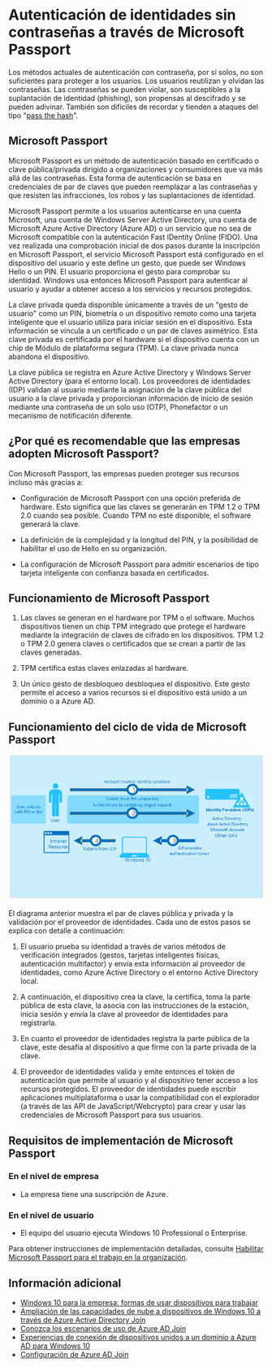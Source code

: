 <properties
	pageTitle="Autenticación de identidades sin contraseñas a través de Microsoft Passport | Microsoft Azure"
	description="Ofrece información general de Microsoft Passport e información adicional sobre la implementación de Microsoft Passport."
	services="active-directory"
	documentationCenter=""
	authors="femila"
	manager="stevenpo"
	editor=""
	tags="azure-classic-portal"/>

<tags
	ms.service="active-directory"
	ms.workload="identity"
	ms.tgt_pltfrm="na"
	ms.devlang="na"
	ms.topic="article"
	ms.date="02/26/2016"
	ms.author="femila"/>

# Autenticación de identidades sin contraseñas a través de Microsoft Passport

Los métodos actuales de autenticación con contraseña, por sí solos, no son suficientes para proteger a los usuarios. Los usuarios reutilizan y olvidan las contraseñas. Las contraseñas se pueden violar, son susceptibles a la suplantación de identidad (phishing), son propensas al descifrado y se pueden adivinar. También son difíciles de recordar y tienden a ataques del tipo "[pass the hash](https://technet.microsoft.com/dn785092.aspx)".

## Microsoft Passport
Microsoft Passport es un método de autenticación basado en certificado o clave pública/privada dirigido a organizaciones y consumidores que va más allá de las contraseñas. Esta forma de autenticación se basa en credenciales de par de claves que pueden reemplazar a las contraseñas y que resisten las infracciones, los robos y las suplantaciones de identidad.

 Microsoft Passport permite a los usuarios autenticarse en una cuenta Microsoft, una cuenta de Windows Server Active Directory, una cuenta de Microsoft Azure Active Directory (Azure AD) o un servicio que no sea de Microsoft compatible con la autenticación Fast IDentity Online (FIDO). Una vez realizada una comprobación inicial de dos pasos durante la inscripción en Microsoft Passport, el servicio Microsoft Passport está configurado en el dispositivo del usuario y este define un gesto, que puede ser Windows Hello o un PIN. El usuario proporciona el gesto para comprobar su identidad. Windows usa entonces Microsoft Passport para autenticar al usuario y ayudar a obtener acceso a los servicios y recursos protegidos.

La clave privada queda disponible únicamente a través de un "gesto de usuario" como un PIN, biometría o un dispositivo remoto como una tarjeta inteligente que el usuario utiliza para iniciar sesión en el dispositivo. Esta información se vincula a un certificado o un par de claves asimétrico. Esta clave privada es certificada por el hardware si el dispositivo cuenta con un chip de Módulo de plataforma segura (TPM). La clave privada nunca abandona el dispositivo.

La clave pública se registra en Azure Active Directory y Windows Server Active Directory (para el entorno local). Los proveedores de identidades (IDP) validan al usuario mediante la asignación de la clave pública del usuario a la clave privada y proporcionan información de inicio de sesión mediante una contraseña de un solo uso (OTP), Phonefactor o un mecanismo de notificación diferente.

## ¿Por qué es recomendable que las empresas adopten Microsoft Passport?

Con Microsoft Passport, las empresas pueden proteger sus recursos incluso más gracias a:

* Configuración de Microsoft Passport con una opción preferida de hardware. Esto significa que las claves se generarán en TPM 1.2 o TPM 2.0 cuando sea posible. Cuando TPM no esté disponible, el software generará la clave.

* La definición de la complejidad y la longitud del PIN, y la posibilidad de habilitar el uso de Hello en su organización.

* La configuración de Microsoft Passport para admitir escenarios de tipo tarjeta inteligente con confianza basada en certificados.

## Funcionamiento de Microsoft Passport
1. Las claves se generan en el hardware por TPM o el software. Muchos dispositivos tienen un chip TPM integrado que protege el hardware mediante la integración de claves de cifrado en los dispositivos. TPM 1.2 o TPM 2.0 genera claves o certificados que se crean a partir de las claves generadas.

2. TPM certifica estas claves enlazadas al hardware.

3. Un único gesto de desbloqueo desbloquea el dispositivo. Este gesto permite el acceso a varios recursos si el dispositivo está unido a un dominio o a Azure AD.

## Funcionamiento del ciclo de vida de Microsoft Passport

![Ciclo de vida de Microsoft Passport](./media/active-directory-azureadjoin/active-directory-azureadjoin-microsoft-passport.png)

El diagrama anterior muestra el par de claves pública y privada y la validación por el proveedor de identidades. Cada uno de estos pasos se explica con detalle a continuación:

1. El usuario prueba su identidad a través de varios métodos de verificación integrados (gestos, tarjetas inteligentes físicas, autenticación multifactor) y envía esta información al proveedor de identidades, como Azure Active Directory o el entorno Active Directory local.

2. A continuación, el dispositivo crea la clave, la certifica, toma la parte pública de esta clave, la asocia con las instrucciones de la estación, inicia sesión y envía la clave al proveedor de identidades para registrarla.

4. En cuanto el proveedor de identidades registra la parte pública de la clave, este desafía al dispositivo a que firme con la parte privada de la clave.

5. El proveedor de identidades valida y emite entonces el token de autenticación que permite al usuario y al dispositivo tener acceso a los recursos protegidos. El proveedor de identidades puede escribir aplicaciones multiplataforma o usar la compatibilidad con el explorador (a través de las API de JavaScript/Webcrypto) para crear y usar las credenciales de Microsoft Passport para sus usuarios.

## Requisitos de implementación de Microsoft Passport
### En el nivel de empresa

* La empresa tiene una suscripción de Azure.

### En el nivel de usuario

* El equipo del usuario ejecuta Windows 10 Professional o Enterprise.

Para obtener instrucciones de implementación detalladas, consulte [Habilitar Microsoft Passport para el trabajo en la organización](active-directory-azureadjoin-passport-deployment.md).


## Información adicional

* [Windows 10 para la empresa: formas de usar dispositivos para trabajar](active-directory-azureadjoin-windows10-devices-overview.md)
* [Ampliación de las capacidades de nube a dispositivos de Windows 10 a través de Azure Active Directory Join](active-directory-azureadjoin-user-upgrade.md)
* [Conozca los escenarios de uso de Azure AD Join](active-directory-azureadjoin-deployment-aadjoindirect.md)
* [Experiencias de conexión de dispositivos unidos a un dominio a Azure AD para Windows 10](active-directory-azureadjoin-devices-group-policy.md)
* [Configuración de Azure AD Join](active-directory-azureadjoin-setup.md)

<!---HONumber=AcomDC_0302_2016-->